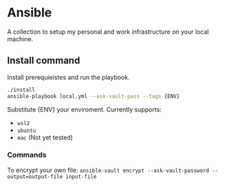 # Ansible

A collection to setup my personal and work infrastructure on your local machine.

## Install command
Install prerequieistes and run the playbook.

```bash
./install
ansible-playbook local.yml --ask-vault-pass --tags {ENV}
```

Substitute {ENV} your enviroment. Currently supports:
 - `wsl2`
 - `ubuntu`
 - `mac` (Not yet tested)

### Commands

To encrypt your own file: `ansible-vault encrypt --ask-vault-password --output=output-file input-file`
